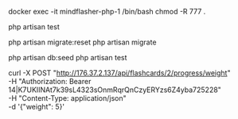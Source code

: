 docker exec -it mindflasher-php-1 /bin/bash
chmod -R 777 .  

php artisan test 


php artisan migrate:reset
php artisan migrate

php artisan db:seed
php artisan test 




curl -X POST "http://176.37.2.137/api/flashcards/2/progress/weight" \
     -H "Authorization: Bearer 14|K7UKIINAt7k39sL4323sOnmRqrQnCzyERYzs6Z4yba725228" \
     -H "Content-Type: application/json" \
     -d '{"weight": 5}'